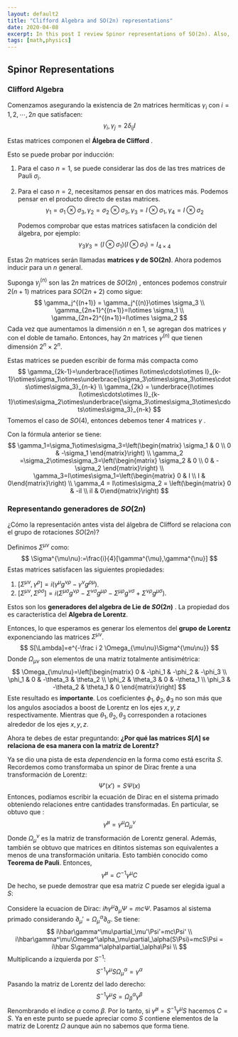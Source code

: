 ```yaml
---
layout: default2
title: "Clifford Algebra and SO(2n) representations"
date: 2020-04-08
excerpt: In this post I review Spinor representations of SO(2n). Also, we treat Clifford algebra generators and its connection with orthogonal groups.
tags: [math,physics]
---
```


## Spinor Representations

### Clifford Algebra

Comenzamos asegurando la existencia de $2n$  matrices hermíticas $\gamma_i$ con $i=1,2,\cdots,2n$ que satisfacen:
$$
{\gamma_i,\gamma_j}=2\delta_{ij}I
$$


Estas matrices componen el **Álgebra de Clifford** .

Esto se puede probar por inducción:

1. Para el caso $n=1$, se puede considerar las dos de las tres matrices de Pauli $\sigma_i$.

2. Para el caso $n=2$, necesitamos pensar en dos matrices más. Podemos pensar en el producto directo de estas matrices.
   $$
   \gamma_1=\sigma_1\otimes \sigma_3,\gamma_2=\sigma_2\otimes\sigma_3,\gamma_3=I\otimes\sigma_1,\gamma_4=I\otimes\sigma_2
   $$
   

   Podemos comprobar que estas matrices satisfacen la condición del álgebra, por ejemplo:
   $$
   \gamma_3\gamma_3=(I\otimes\sigma_1)(I\otimes\sigma_1)=I_{4\times 4}
   $$

Estas $2n$ matrices serán llamadas **matrices $\gamma$ de SO(2n)**. Ahora podemos inducir para un $n$ general.

Suponga $\gamma_j^{(n)}$ son las $2n$ matrices de $SO(2n)$ , entonces podemos construir $2(n+1)$ matrices para $SO(2n+2)$ como sigue:
$$
\gamma_j^{(n+1)} = \gamma_j^{(n)}\otimes \sigma_3 \\
\gamma_{2n+1}^{(n+1)}=I\otimes \sigma_1 \\
\gamma_{2n+2}^{(n+1)}=I\otimes \sigma_2
$$
Cada vez que aumentamos la dimensión $n$ en 1, se agregan dos matrices $\gamma$ con el doble de tamaño. Entonces, hay $2n$ matrices $\gamma^{(n)}$ que tienen dimensión $2^n\times 2^n$.

Estas matrices se pueden escribir de forma más compacta como
$$
\gamma_{2k-1}=\underbrace{I\otimes I\otimes\cdots\otimes I}_{k-1}\otimes\sigma_1\otimes\underbrace{\sigma_3\otimes\sigma_3\otimes\cdots\otimes\sigma_3}_{n-k} \\
\gamma_{2k} = \underbrace{I\otimes I\otimes\cdots\otimes I}_{k-1}\otimes\sigma_2\otimes\underbrace{\sigma_3\otimes\sigma_3\otimes\cdots\otimes\sigma_3}_{n-k}
$$
Tomemos el caso de $SO(4)$, entonces debemos tener 4 matrices $\gamma$ .

Con la fórmula anterior se tiene: 
$$
\gamma_1=\sigma_1\otimes\sigma_3=\left(\begin{matrix}
\sigma_1 & 0 \\
0 & -\sigma_1
\end{matrix}\right) \\
\gamma_2 =\sigma_2\otimes\sigma_3=\left(\begin{matrix}
\sigma_2 & 0 \\
0 & -\sigma_2
\end{matrix}\right) \\
\gamma_3=I\otimes\sigma_1=\left(\begin{matrix}
0 & I \\
I & 0\end{matrix}\right) \\
\gamma_4 = I\otimes\sigma_2 = \left(\begin{matrix}
0 & -iI \\
iI & 0\end{matrix}\right)
$$

### Representando generadores de $SO(2n)$

¿Cómo la representación antes vista del álgebra de Clifford se relaciona con el grupo de rotaciones $SO(2n)$?

Definimos $\Sigma^{\mu\nu}$ como: 
$$
\Sigma^{\mu\nu}:=\frac{i}{4}[\gamma^{\mu},\gamma^{\nu}]
$$
Estas matrices satisfacen las siguientes propiedades:

1. $[\Sigma^{\mu\nu},\gamma^{\rho}]=i(\gamma^\mu g^{\nu\rho}-\gamma^\nu g^{\rho\mu})$.
2. $[\Sigma^{\mu\nu},\Sigma^{\rho\sigma}]=i(\Sigma^{\mu\sigma}g^{\nu\rho}-\Sigma^{\nu\sigma}g^{\mu\rho}-\Sigma^{\mu\rho}g^{\nu\sigma}+\Sigma^{\nu\rho}g^{\mu\sigma})$.

Estos son los **generadores del algebra de Lie de $SO(2n)$** . La propiedad dos es característica del **Algebra de Lorentz**.

Entonces, lo que esperamos es generar los elementos del **grupo de Lorentz** exponenciando las matrices $\Sigma^{\mu\nu}$.
$$
S[\Lambda]=e^{-\frac i 2 \Omega_{\mu\nu}\Sigma^{\mu\nu}}
$$
Donde $\Omega_{\mu\nu}$ son elementos de una matriz totalmente antisimétrica:
$$
\Omega_{\mu\nu}=\left[\begin{matrix}
0 & -\phi_1 & -\phi_2 & -\phi_3 \\
\phi_1 & 0 & -\theta_3 & \theta_2 \\
\phi_2 & \theta_3 & 0 & -\theta_1 \\
\phi_3 & -\theta_2 & \theta_1 & 0
\end{matrix}\right]
$$
Este resultado es **importante**. Los coeficientes $\phi_1,\phi_2,\phi_3$ no son más que los angulos asociados a boost de Lorentz en los ejes $x,y,z$ respectivamente. Mientras que $\theta_1,\theta_2,\theta_3$ corresponden a rotaciones alrededor de los ejes $x,y, z$. 

Ahora te debes de estar preguntando: **¿Por qué las matrices $S[\Lambda]$ se relaciona de esa manera con la matriz de Lorentz?**

Ya se dio una pista de esta *dependencia* en la forma como está escrita $S$. Recordemos como transformaba un spinor de Dirac frente a una transformación de Lorentz:
$$
\Psi'(x')=S\Psi(x)
$$
Entonces, podíamos escribir la ecuación de Dirac en el sistema primado obteniendo relaciones entre cantidades transformadas. En particular, se obtuvo que :
$$
\bar{\gamma}^{\mu}=\gamma^\mu\Omega^\nu_\mu
$$
Donde $\Omega^\nu_\mu$ es la matriz de transformación de Lorentz general. Además, también se obtuvo que matrices en ditintos sistemas son equivalentes a menos de una transformación unitaria. Esto también conocido como **Teorema de Pauli**. Entonces,
$$
\bar{\gamma}^\mu=C^{-1}\gamma^\mu C
$$
De hecho, se puede demostrar que esa matriz $C$ puede ser elegida igual a $S$:

Considere la ecuacion de Dirac: $i\hbar\gamma^\mu\partial_\mu\Psi=mc\Psi$. Pasamos al sistema primado considerando $\partial_\mu'=\Omega^\alpha_\mu\partial_\alpha$. Se tiene:
$$
i\hbar\gamma^\mu\partial_\mu'\Psi'=mc\Psi' \\
i\hbar\gamma^\mu\Omega^\alpha_\mu\partial_\alpha(S\Psi)=mcS\Psi = i\hbar S\gamma^\alpha\partial_\alpha\Psi \\
$$
Multiplicando a izquierda por $S^{-1}$:
$$
S^{-1}\gamma^\mu S\Omega^\alpha_\mu  =\gamma^{\alpha}
$$
Pasando la matriz de Lorentz del lado derecho:
$$
S^{-1}\gamma^\mu S=\Omega^{\alpha}_\beta \gamma^\beta
$$
Renombrando el índice $\alpha$ como $\beta$.  Por lo tanto, si $\bar{\gamma}^\mu=S^{-1}\gamma^\mu S$ hacemos $C=S$. Ya en este punto se puede apreciar como $S$ contiene elementos de la matriz de Lorentz $\Omega$ aunque aún no sabemos que forma tiene.
